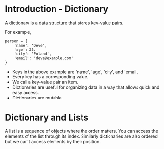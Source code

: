 # Introduction - Dictionary

A dictionary is a data structure that stores key-value pairs. 

For example, 
```
person = {
    'name': 'Deve',
    'age': 28,
    'city': 'Poland',
    'email': 'deve@example.com'
}
```
* Keys in the above example are 'name', 'age', 'city', and 'email'. 
* Every key has a corresponding value.
* We call a key-value pair an item. 
* Dictionaries are useful for organizing data in a way that allows quick and easy access. 
* Dictionaries are mutable.  


# Dictionary and Lists

A list is a sequence of objects where the order matters. You can access the elements of the list through its index. Similarly dictionaries are also ordered but we can't access elements by their position. 